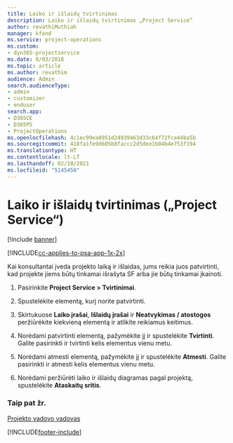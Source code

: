 ```yaml
---
title: Laiko ir išlaidų tvirtinimas
description: Laiko ir išlaidų tvirtinimas „Project Service“
author: revathiMuthiah
manager: kfend
ms.service: project-operations
ms.custom:
- dyn365-projectservice
ms.date: 8/03/2018
ms.topic: article
ms.author: revathim
audience: Admin
search.audienceType:
- admin
- customizer
- enduser
search.app:
- D365CE
- D365PS
- ProjectOperations
ms.openlocfilehash: 4c1ec99ea0951d24939463d33c64f72fce44ba5b
ms.sourcegitcommit: 418fa1fe9d605b8faccc2d5dee1b04b4e753f194
ms.translationtype: HT
ms.contentlocale: lt-LT
ms.lasthandoff: 02/10/2021
ms.locfileid: "5145458"
---
```

# <a name="approve-time-and-expenses-project-service"></a>Laiko ir išlaidų tvirtinimas („Project Service“)

[!include [banner](../includes/psa-now-project-operations.md)]

[!INCLUDE[cc-applies-to-psa-app-1x-2x](../includes/cc-applies-to-psa-app-1x-2x.md)]

Kai konsultantai įveda projekto laiką ir išlaidas, jums reikia juos patvirtinti, kad projekte jiems būtų tinkamai išrašyta SF arba jie būtų tinkamai įkainoti.  
  
1.  Pasirinkite **Project Service > Tvirtinimai**.  
  
2.  Spustelėkite elementą, kurį norite patvirtinti.  
  
3.  Skirtukuose **Laiko įrašai**, **Išlaidų įrašai** ir **Neatvykimas / atostogos** peržiūrėkite kiekvieną elementą ir atlikite reikiamus keitimus.  
  
4.  Norėdami patvirtinti elementą, pažymėkite jį ir spustelėkite **Tvirtinti**. Galite pasirinkti ir tvirtinti kelis elementus vienu metu.  
  
5.  Norėdami atmesti elementą, pažymėkite jį ir spustelėkite **Atmesti**. Galite pasirinkti ir atmesti kelis elementus vienu metu.  
  
6.  Norėdami peržiūrėti laiko ir išlaidų diagramas pagal projektą, spustelėkite **Ataskaitų sritis**.  
  
### <a name="see-also"></a>Taip pat žr.  
 [Projekto vadovo vadovas](../psa/project-manager-guide.md)


[!INCLUDE[footer-include](../includes/footer-banner.md)]